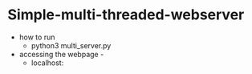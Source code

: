 # Simple-multi-threaded-webserver
  - how to run
    - python3 multi_server.py <port number>
  - accessing the webpage -
    - localhost:<port number>
